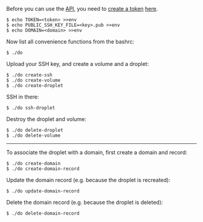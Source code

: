 Before you can use the [API](https://developers.digitalocean.com/documentation/v2/), you need to [create a token](https://www.digitalocean.com/docs/api/create-personal-access-token/) [here](https://cloud.digitalocean.com/account/api/tokens).

    $ echo TOKEN=<token> >>env
    $ echo PUBLIC_SSH_KEY_FILE=<key>.pub >>env
    $ echo DOMAIN=<domain> >>env

Now list all convenience functions from the bashrc:

    $ ./do

Upload your SSH key, and create a volume and a droplet:

    $ ./do create-ssh
    $ ./do create-volume
    $ ./do create-droplet

SSH in there:

    $ ./do ssh-droplet

Destroy the droplet and volume:

    $ ./do delete-droplet
    $ ./do delete-volume

---

To associate the droplet with a domain, first create a domain and record:

    $ ./do create-domain
    $ ./do create-domain-record

Update the domain record (e.g. because the droplet is recreated):

    $ ./do update-domain-record

Delete the domain record (e.g. because the droplet is deleted):

    $ ./do delete-domain-record
